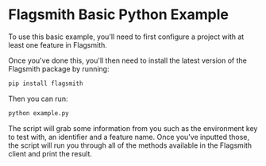# Flagsmith Basic Python Example

To use this basic example, you'll need to first configure a project with at least one feature in Flagsmith.

Once you've done this, you'll then need to install the latest version of the Flagsmith package by running:

```bash
pip install flagsmith
```

Then you can run:

```bash
python example.py
```

The script will grab some information from you such as the environment key to test with, an identifier and a feature
name. Once you've inputted those, the script will run you through all of the methods available in the Flagsmith
client and print the result.
